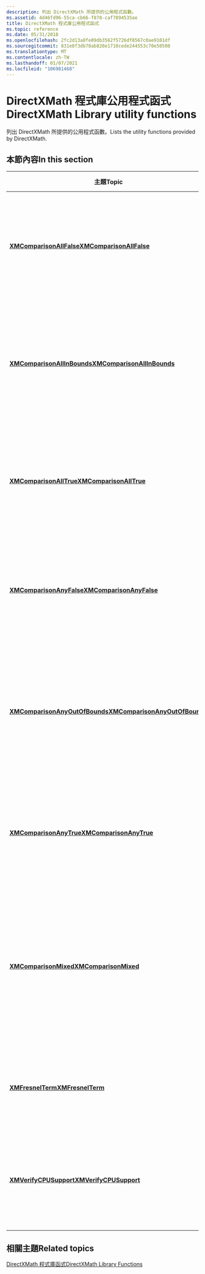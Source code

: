 ```yaml
---
description: 列出 DirectXMath 所提供的公用程式函數。
ms.assetid: 4d46fd96-55ca-cb66-f878-caf7894535ae
title: DirectXMath 程式庫公用程式函式
ms.topic: reference
ms.date: 05/31/2018
ms.openlocfilehash: 2fc2d13a8fe89db3562f5726df8567c0ae9101df
ms.sourcegitcommit: 831e8f3db78ab820e1710cede244553c70e50500
ms.translationtype: MT
ms.contentlocale: zh-TW
ms.lasthandoff: 01/07/2021
ms.locfileid: "106981468"
---
```

# <a name="directxmath-library-utility-functions"></a><span data-ttu-id="69a89-103">DirectXMath 程式庫公用程式函式</span><span class="sxs-lookup"><span data-stu-id="69a89-103">DirectXMath Library utility functions</span></span>

<span data-ttu-id="69a89-104">列出 DirectXMath 所提供的公用程式函數。</span><span class="sxs-lookup"><span data-stu-id="69a89-104">Lists the utility functions provided by DirectXMath.</span></span>

## <a name="in-this-section"></a><span data-ttu-id="69a89-105">本節內容</span><span class="sxs-lookup"><span data-stu-id="69a89-105">In this section</span></span>



| <span data-ttu-id="69a89-106">主題</span><span class="sxs-lookup"><span data-stu-id="69a89-106">Topic</span></span>                                                                       | <span data-ttu-id="69a89-107">描述</span><span class="sxs-lookup"><span data-stu-id="69a89-107">Description</span></span>                                                                                                                |
|-----------------------------------------------------------------------------|----------------------------------------------------------------------------------------------------------------------------|
| [<span data-ttu-id="69a89-108">**XMComparisonAllFalse**</span><span class="sxs-lookup"><span data-stu-id="69a89-108">**XMComparisonAllFalse**</span></span>](/windows/desktop/api/DirectXMath/nf-directxmath-xmcomparisonallfalse)<br/>             | <span data-ttu-id="69a89-109">測試比較值，以判斷是否所有比較的元件都是 false。</span><span class="sxs-lookup"><span data-stu-id="69a89-109">Tests the comparison value to determine if all of the compared components are false.</span></span><br/>                            |
| [<span data-ttu-id="69a89-110">**XMComparisonAllInBounds**</span><span class="sxs-lookup"><span data-stu-id="69a89-110">**XMComparisonAllInBounds**</span></span>](/windows/desktop/api/DirectXMath/nf-directxmath-xmcomparisonallinbounds)<br/>       | <span data-ttu-id="69a89-111">測試比較值，以判斷是否所有比較的元件都在設定界限內。</span><span class="sxs-lookup"><span data-stu-id="69a89-111">Tests the comparison value to determine if all of the compared components are within set bounds.</span></span><br/>                |
| [<span data-ttu-id="69a89-112">**XMComparisonAllTrue**</span><span class="sxs-lookup"><span data-stu-id="69a89-112">**XMComparisonAllTrue**</span></span>](/windows/desktop/api/DirectXMath/nf-directxmath-xmcomparisonalltrue)<br/>               | <span data-ttu-id="69a89-113">測試比較值，以判斷所有比較的元件是否為 true。</span><span class="sxs-lookup"><span data-stu-id="69a89-113">Tests the comparison value to determine if all of the compared components are true.</span></span><br/>                             |
| [<span data-ttu-id="69a89-114">**XMComparisonAnyFalse**</span><span class="sxs-lookup"><span data-stu-id="69a89-114">**XMComparisonAnyFalse**</span></span>](/windows/desktop/api/DirectXMath/nf-directxmath-xmcomparisonanyfalse)<br/>             | <span data-ttu-id="69a89-115">測試比較值，以判斷是否有任何比較的元件為 false。</span><span class="sxs-lookup"><span data-stu-id="69a89-115">Tests the comparison value to determine if any of the compared components are false.</span></span><br/>                            |
| [<span data-ttu-id="69a89-116">**XMComparisonAnyOutOfBounds**</span><span class="sxs-lookup"><span data-stu-id="69a89-116">**XMComparisonAnyOutOfBounds**</span></span>](/windows/desktop/api/DirectXMath/nf-directxmath-xmcomparisonanyoutofbounds)<br/> | <span data-ttu-id="69a89-117">測試比較值，以判斷是否有任何比較的元件在集合界限之外。</span><span class="sxs-lookup"><span data-stu-id="69a89-117">Tests the comparison value to determine if any of the compared components are outside the set bounds.</span></span><br/>           |
| [<span data-ttu-id="69a89-118">**XMComparisonAnyTrue**</span><span class="sxs-lookup"><span data-stu-id="69a89-118">**XMComparisonAnyTrue**</span></span>](/windows/desktop/api/DirectXMath/nf-directxmath-xmcomparisonanytrue)<br/>               | <span data-ttu-id="69a89-119">測試比較值，以判斷是否有任何比較的元件為 true。</span><span class="sxs-lookup"><span data-stu-id="69a89-119">Tests the comparison value to determine if any of the compared components are true.</span></span><br/>                             |
| [<span data-ttu-id="69a89-120">**XMComparisonMixed**</span><span class="sxs-lookup"><span data-stu-id="69a89-120">**XMComparisonMixed**</span></span>](/windows/desktop/api/DirectXMath/nf-directxmath-xmcomparisonmixed)<br/>                   | <span data-ttu-id="69a89-121">測試比較值，以判斷比較的元件是否具有混合的結果--某些 true 和一些 false。</span><span class="sxs-lookup"><span data-stu-id="69a89-121">Tests the comparison value to determine if the compared components had mixed results--some true and some false.</span></span><br/> |
| [<span data-ttu-id="69a89-122">**XMFresnelTerm**</span><span class="sxs-lookup"><span data-stu-id="69a89-122">**XMFresnelTerm**</span></span>](/windows/win32/api/directxmath/nf-directxmath-xmfresnelterm)<br/>                           | <span data-ttu-id="69a89-123">計算 unpolarized light 的 Fresnel 字詞。</span><span class="sxs-lookup"><span data-stu-id="69a89-123">Calculates the Fresnel term for unpolarized light.</span></span><br/>                                                              |
| [<span data-ttu-id="69a89-124">**XMVerifyCPUSupport**</span><span class="sxs-lookup"><span data-stu-id="69a89-124">**XMVerifyCPUSupport**</span></span>](/windows/win32/api/directxmath/nf-directxmath-xmverifycpusupport)<br/>                 | <span data-ttu-id="69a89-125">指出 DirectXMath 程式庫是否支援目前的平臺。</span><span class="sxs-lookup"><span data-stu-id="69a89-125">Indicates if the DirectXMath Library supports the current platform.</span></span><br/>                                             |



 

## <a name="related-topics"></a><span data-ttu-id="69a89-126">相關主題</span><span class="sxs-lookup"><span data-stu-id="69a89-126">Related topics</span></span>

<dl> <dt>

[<span data-ttu-id="69a89-127">DirectXMath 程式庫函式</span><span class="sxs-lookup"><span data-stu-id="69a89-127">DirectXMath Library Functions</span></span>](ovw-xnamath-reference-functions.md)
</dt> </dl>

 

 
